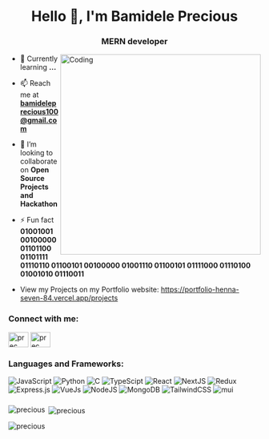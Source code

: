 <h1 align="center">Hello 👋, I'm Bamidele Precious</h1>
<h3 align="center">MERN developer</h3>
<img align="right" alt="Coding" width="400" src="https://i.pinimg.com/originals/e4/26/70/e426702edf874b181aced1e2fa5c6cde.gif">



- 🌱 Currently learning **...**

- 📫 Reach me at **bamideleprecious100@gmail.com**
- 👯 I’m looking to collaborate on **Open Source Projects and Hackathon**

- ⚡ Fun fact **01001001 00100000 01101100 01101111 01110110 01100101 00100000 01001110 01100101 01111000 01110100 01001010 01110011**

-   View my Projects on my Portfolio website: https://portfolio-henna-seven-84.vercel.app/projects

<h3 align="left">Connect with me:</h3>
<p align="left">
<a href="https://twitter.com/prec__hy" target="blank"><img align="center" src="https://raw.githubusercontent.com/rahuldkjain/github-profile-readme-generator/master/src/images/icons/Social/twitter.svg" alt="prec__hy" height="30" width="40" /></a>
<a href="https://instagram.com/prec__hy" target="blank"><img align="center" src="https://raw.githubusercontent.com/rahuldkjain/github-profile-readme-generator/master/src/images/icons/Social/instagram.svg" alt="prec__hy" height="30" width="40" /></a>
</p>

<h3 align="left">Languages and Frameworks:</h3>
<p>
<img alt="JavaScript" src="https://img.shields.io/badge/javascript-%23323330.svg?style=for-the-badge&logo=javascript&logoColor=%23F7DF1E" />
<img alt="Python" src="https://img.shields.io/badge/python-3670A0?style=for-the-badge&logo=python&logoColor=ffdd54" />
<img alt="C" src="https://img.shields.io/badge/c-%2300599C.svg?style=for-the-badge&logo=c&logoColor=white" />
<img alt="TypeScipt" src="https://img.shields.io/badge/typescript-%23007ACC.svg?style=for-the-badge&logo=typescript&logoColor=white" />
<img alt="React" src="https://img.shields.io/badge/react-%2320232a.svg?style=for-the-badge&logo=react&logoColor=%2361DAFB" />
<img alt="NextJS" src="https://img.shields.io/badge/Next-black?style=for-the-badge&logo=next.js&logoColor=white" />
<img alt="Redux" src="https://img.shields.io/badge/redux-%23593d88.svg?style=for-the-badge&logo=redux&logoColor=white" />
<img alt="Express.js" src="https://img.shields.io/badge/express.js-%23404d59.svg?style=for-the-badge&logo=express&logoColor=%2361DAFB" />
<img alt="VueJs" src="https://img.shields.io/badge/Vue.js-35495E?style=for-the-badge&logo=vuedotjs&logoColor=4FC08D" />
<img alt="NodeJS" src="https://img.shields.io/badge/node.js-6DA55F?style=for-the-badge&logo=node.js&logoColor=white" />
<img alt="MongoDB" src="https://img.shields.io/badge/MongoDB-%234ea94b.svg?style=for-the-badge&logo=mongodb&logoColor=white" />
<img alt="TailwindCSS" src="https://img.shields.io/badge/tailwindcss-%2338B2AC.svg?style=for-the-badge&logo=tailwind-css&logoColor=white" />
<img alt="mui" src="https://img.shields.io/badge/MUI-%230081CB.svg?style=for-the-badge&logo=mui&logoColor=white" />
</p>



###
  <p><img align="left" src="https://github-readme-stats.vercel.app/api/top-langs?username=prechy123&show_icons=true&locale=en&layout=compact&theme=midnight-purple" alt="precious" </p>

<p>&nbsp;<img align="center" src="https://github-readme-stats.vercel.app/api?username=prechy123&show_icons=true&locale=en&theme=midnight-purple" alt="precious" /></p>


<p><img align="center" src="https://github-readme-streak-stats.herokuapp.com/?user=prechy123&theme=midnight-purple" alt="precious" /></p>





